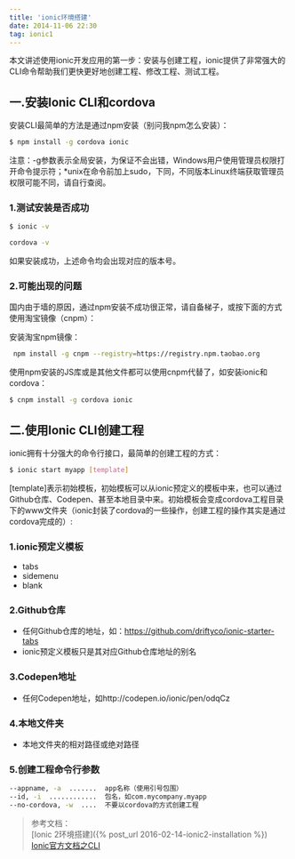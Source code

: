 ```yaml
---
title: 'ionic环境搭建'
date: 2014-11-06 22:30
tag: ionic1
---
```

本文讲述使用ionic开发应用的第一步：安装与创建工程，ionic提供了非常强大的CLI命令帮助我们更快更好地创建工程、修改工程、测试工程。

## 一.安装Ionic CLI和cordova

安装CLI最简单的方法是通过npm安装（别问我npm怎么安装）：

~~~ bash
$ npm install -g cordova ionic
~~~

注意：-g参数表示全局安装，为保证不会出错，Windows用户使用管理员权限打开命令提示符；*unix在命令前加上sudo，下同，不同版本Linux终端获取管理员权限可能不同，请自行查阅。

### 1.测试安装是否成功

~~~ bash
$ ionic -v
~~~

~~~ bash
cordova -v
~~~

如果安装成功，上述命令均会出现对应的版本号。

### 2.可能出现的问题

国内由于墙的原因，通过npm安装不成功很正常，请自备梯子，或按下面的方式使用淘宝镜像（cnpm）：

安装淘宝npm镜像：

~~~ bash
 npm install -g cnpm --registry=https://registry.npm.taobao.org
~~~

使用npm安装的JS库或是其他文件都可以使用cnpm代替了，如安装ionic和cordova：

~~~ bash
$ cnpm install -g cordova ionic
~~~

## 二.使用Ionic CLI创建工程

ionic拥有十分强大的命令行接口，最简单的创建工程的方式：

~~~ bash
$ ionic start myapp [template]
~~~

[template]表示初始模板，初始模板可以从ionic预定义的模板中来，也可以通过Github仓库、Codepen、甚至本地目录中来。初始模板会变成cordova工程目录下的www文件夹（ionic封装了cordova的一些操作，创建工程的操作其实是通过cordova完成的）:

### 1.ionic预定义模板

 - tabs
 - sidemenu
 - blank

### 2.Github仓库

 - 任何Github仓库的地址，如：https://github.com/driftyco/ionic-starter-tabs
 - ionic预定义模板只是其对应Github仓库地址的别名

### 3.Codepen地址

 - 任何Codepen地址，如http://codepen.io/ionic/pen/odqCz

### 4.本地文件夹

 - 本地文件夹的相对路径或绝对路径

### 5.创建工程命令行参数

~~~ bash
--appname, -a  .......  app名称（使用引号包围）
--id, -i  ............  包名，如com.mycompany.myapp
--no-cordova, -w  ....  不要以cordova的方式创建工程
~~~

> 参考文档：<br>
> [Ionic 2环境搭建]({% post_url 2016-02-14-ionic2-installation %})<br>
> [Ionic官方文档之CLI][ionic-cli-doc]<br>

[ionic-cli-doc]: http://ionicframework.com/docs/cli/